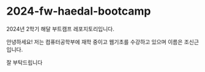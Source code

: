 # 2024-fw-haedal-bootcamp
2024년 2학기 해달 부트캠프 레포지토리입니다.

안녕하세요! 저는 컴퓨터공학부에 재학 중이고 웹기초를 수강하고 있으며 이름은 조신근입니다.

잘 부탁드립니다